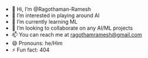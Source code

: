 - 👋 Hi, I’m @Ragothaman-Ramesh
- 👀 I’m interested in playing around AI
- 🌱 I’m currently learning ML
- 💞️ I’m looking to collaborate on any AI/ML projects
- 📫 You can reach me at ragothamramesh@gmail.com
- 😄 Pronouns: he/Him
- ⚡ Fun fact: 404

<!---
Ragothaman-Ramesh/Ragothaman-Ramesh is a ✨ special ✨ repository because its `README.md` (this file) appears on your GitHub profile.
You can click the Preview link to take a look at your changes.
--->

